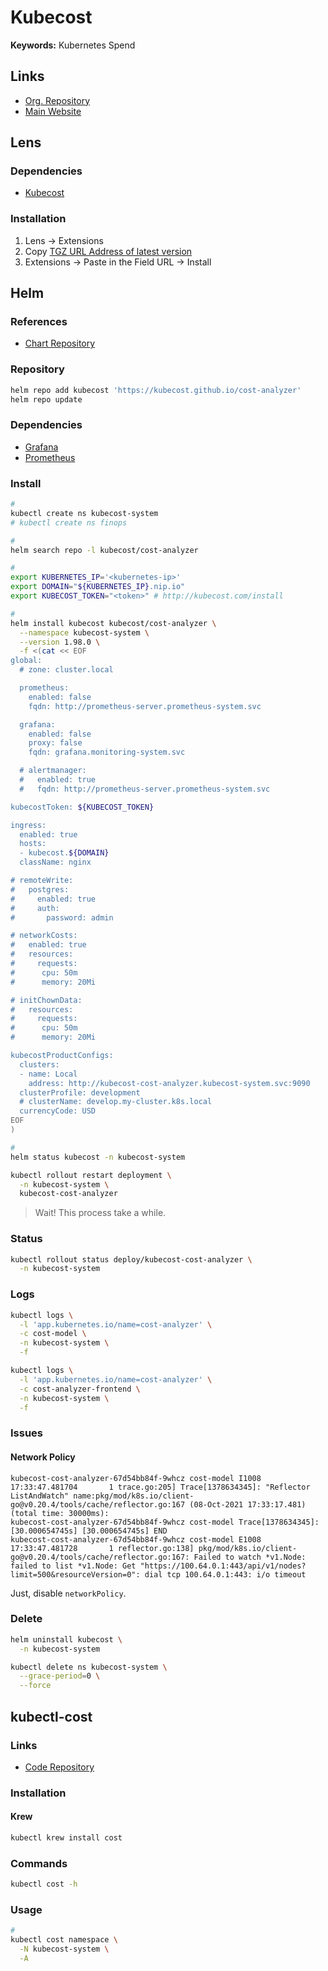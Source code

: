 # Kubecost

<!--
https://grafana.com/grafana/dashboards/11270

http://52.39.195.26/
http://52.60.214.118/

intitle:Kubecost inurl:allocations
-->

**Keywords:** Kubernetes Spend

## Links

- [Org. Repository](https://github.com/kubecost)
- [Main Website](https://kubecost.com)

## Lens

### Dependencies

- [Kubecost](#helm)

### Installation

1. Lens -> Extensions
2. Copy [TGZ URL Address of latest version](https://github.com/kubecost/kubecost-lens-extension/releases)
3. Extensions -> Paste in the Field URL -> Install

## Helm

### References

- [Chart Repository](https://github.com/kubecost/cost-analyzer-helm-chart/tree/develop/cost-analyzer)

### Repository

```sh
helm repo add kubecost 'https://kubecost.github.io/cost-analyzer'
helm repo update
```

### Dependencies

- [Grafana](/grafana/README.md#helm)
- [Prometheus](/prometheus/README.md#helm)

### Install

```sh
#
kubectl create ns kubecost-system
# kubectl create ns finops

#
helm search repo -l kubecost/cost-analyzer

#
export KUBERNETES_IP='<kubernetes-ip>'
export DOMAIN="${KUBERNETES_IP}.nip.io"
export KUBECOST_TOKEN="<token>" # http://kubecost.com/install

#
helm install kubecost kubecost/cost-analyzer \
  --namespace kubecost-system \
  --version 1.98.0 \
  -f <(cat << EOF
global:
  # zone: cluster.local

  prometheus:
    enabled: false
    fqdn: http://prometheus-server.prometheus-system.svc

  grafana:
    enabled: false
    proxy: false
    fqdn: grafana.monitoring-system.svc

  # alertmanager:
  #   enabled: true
  #   fqdn: http://prometheus-server.prometheus-system.svc

kubecostToken: ${KUBECOST_TOKEN}

ingress:
  enabled: true
  hosts:
  - kubecost.${DOMAIN}
  className: nginx

# remoteWrite:
#   postgres:
#     enabled: true
#     auth:
#       password: admin

# networkCosts:
#   enabled: true
#   resources:
#     requests:
#      cpu: 50m
#      memory: 20Mi

# initChownData:
#   resources:
#     requests:
#      cpu: 50m
#      memory: 20Mi

kubecostProductConfigs:
  clusters:
  - name: Local
    address: http://kubecost-cost-analyzer.kubecost-system.svc:9090
  clusterProfile: development
  # clusterName: develop.my-cluster.k8s.local
  currencyCode: USD
EOF
)

#
helm status kubecost -n kubecost-system
```

<!--
kubectl edit cm nginx-conf -n kubecost-system
-->

```sh
kubectl rollout restart deployment \
  -n kubecost-system \
  kubecost-cost-analyzer
```

> Wait! This process take a while.

<!-- ### [Custom Prometheus](https://github.com/kubecost/docs/blob/master/custom-prom.md)

```sh
#
helm upgrade prometheus prometheus-community/prometheus \
  --namespace prometheus-system \
  -f <(yq eval-all 'select(fileIndex == 0) * select(fileIndex == 1)' <(helm get values prometheus -o yaml --namespace prometheus-system) <(cat << \EOF
extraScrapeConfigs: |
  - job_name: kubecost
    honor_labels: true
    scrape_interval: 1m
    scrape_timeout: 10s
    metrics_path: /metrics
    scheme: http
    dns_sd_configs:
    - names:
      - kubecost-cost-analyzer.kubecost-system
      type: 'A'
      port: 9003
  - job_name: kubecost-networking
    kubernetes_sd_configs:
    - role: pod
    relabel_configs:
    # Scrape only the the targets matching the following metadata
    - source_labels: [__meta_kubernetes_pod_label_app]
      action: keep
      regex: kubecost-network-costs

rules:
  groups:
  - name: CPU
    rules:
    - expr: sum(rate(container_cpu_usage_seconds_total{container_name!=""}[5m]))
      record: cluster:cpu_usage:rate5m
    - expr: rate(container_cpu_usage_seconds_total{container_name!=""}[5m])
      record: cluster:cpu_usage_nosum:rate5m
    - expr: avg(irate(container_cpu_usage_seconds_total{container_name!="POD", container_name!=""}[5m])) by (container_name,pod_name,namespace)
      record: kubecost_container_cpu_usage_irate
    - expr: sum(container_memory_working_set_bytes{container_name!="POD",container_name!=""}) by (container_name,pod_name,namespace)
      record: kubecost_container_memory_working_set_bytes
    - expr: sum(container_memory_working_set_bytes{container_name!="POD",container_name!=""})
      record: kubecost_cluster_memory_working_set_bytes
  - name: Savings
    rules:
    - expr: sum(avg(kube_pod_owner{owner_kind!="DaemonSet"}) by (pod) * sum(container_cpu_allocation) by (pod))
      record: kubecost_savings_cpu_allocation
      labels:
        daemonset: "false"
    - expr: sum(avg(kube_pod_owner{owner_kind="DaemonSet"}) by (pod) * sum(container_cpu_allocation) by (pod)) / sum(kube_node_info)
      record: kubecost_savings_cpu_allocation
      labels:
        daemonset: "true"
    - expr: sum(avg(kube_pod_owner{owner_kind!="DaemonSet"}) by (pod) * sum(container_memory_allocation_bytes) by (pod))
      record: kubecost_savings_memory_allocation_bytes
      labels:
        daemonset: "false"
    - expr: sum(avg(kube_pod_owner{owner_kind="DaemonSet"}) by (pod) * sum(container_memory_allocation_bytes) by (pod)) / sum(kube_node_info)
      record: kubecost_savings_memory_allocation_bytes
      labels:
        daemonset: "true"
    - expr: label_replace(sum(kube_pod_status_phase{phase="Running",namespace!="kube-system"} > 0) by (pod, namespace), "pod_name", "$1", "pod", "(.+)")
      record: kubecost_savings_running_pods
    - expr: sum(rate(container_cpu_usage_seconds_total{container_name!="",container_name!="POD",instance!=""}[5m])) by (namespace, pod_name, container_name, instance)
      record: kubecost_savings_container_cpu_usage_seconds
    - expr: sum(container_memory_working_set_bytes{container_name!="",container_name!="POD",instance!=""}) by (namespace, pod_name, container_name, instance)
      record: kubecost_savings_container_memory_usage_bytes
    - expr: avg(sum(kube_pod_container_resource_requests{resource="cpu", unit="core", namespace!="kube-system"}) by (pod, namespace, instance)) by (pod, namespace)
      record: kubecost_savings_pod_requests_cpu_cores
    - expr: avg(sum(kube_pod_container_resource_requests{resource="memory", unit="byte", namespace!="kube-system"}) by (pod, namespace, instance)) by (pod, namespace)
      record: kubecost_savings_pod_requests_memory_bytes
EOF
))
``` -->

### Status

```sh
kubectl rollout status deploy/kubecost-cost-analyzer \
  -n kubecost-system
```

### Logs

```sh
kubectl logs \
  -l 'app.kubernetes.io/name=cost-analyzer' \
  -c cost-model \
  -n kubecost-system \
  -f

kubectl logs \
  -l 'app.kubernetes.io/name=cost-analyzer' \
  -c cost-analyzer-frontend \
  -n kubecost-system \
  -f
```

### Issues

#### Network Policy

```log
kubecost-cost-analyzer-67d54bb84f-9whcz cost-model I1008 17:33:47.481704       1 trace.go:205] Trace[1378634345]: "Reflector ListAndWatch" name:pkg/mod/k8s.io/client-go@v0.20.4/tools/cache/reflector.go:167 (08-Oct-2021 17:33:17.481) (total time: 30000ms):
kubecost-cost-analyzer-67d54bb84f-9whcz cost-model Trace[1378634345]: [30.000654745s] [30.000654745s] END
kubecost-cost-analyzer-67d54bb84f-9whcz cost-model E1008 17:33:47.481728       1 reflector.go:138] pkg/mod/k8s.io/client-go@v0.20.4/tools/cache/reflector.go:167: Failed to watch *v1.Node: failed to list *v1.Node: Get "https://100.64.0.1:443/api/v1/nodes?limit=500&resourceVersion=0": dial tcp 100.64.0.1:443: i/o timeout
```

Just, disable `networkPolicy`.

<!-- ```sh
#
kubens kubecost-system

#
kubectl get endpoints kubernetes -n default

#
kubectl get deployment kubecost-cost-analyzer \
  -o jsonpath='{.spec.template.spec.serviceAccountName}'; echo

#
kubectl get sa
kubectl get networkpolicies

#
kubectl auth can-i watch nodes \
  --as system:serviceaccount:kubecost-system:kubecost-cost-analyzer

kubectl auth can-i list nodes \
  --as system:serviceaccount:kubecost-system:kubecost-cost-analyzer

#
kubectl get services -n default

#
kubectl exec $(kubectl get pods -l 'app=cost-analyzer' -o jsonpath='{.items[0].metadata.name}' -n kubecost-system) \
  -c cost-analyzer-server \
  -n kubecost-system \
    -- nc -v kubernetes.default.svc 443

#
kubectl get clusterrole kubecost-cost-analyzer -o yaml
``` -->

### Delete

```sh
helm uninstall kubecost \
  -n kubecost-system

kubectl delete ns kubecost-system \
  --grace-period=0 \
  --force
```

## kubectl-cost

### Links

- [Code Repository](https://github.com/kubecost/kubectl-cost)

### Installation

#### Krew

```sh
kubectl krew install cost
```

### Commands

```sh
kubectl cost -h
```

### Usage

```sh
#
kubectl cost namespace \
  -N kubecost-system \
  -A
```

<!--
#
kubectl cost namespace -N kubecost-system --window 5d

#
kubectl cost namespace \
  -N kubecost-system \
  --historical \
  --window 5d \
  --show-cpu \
  --show-memory \
  --show-efficiency=false

#
kubectl cost controller -N kubecost-system --window 5d --show-pv

#
kubectl cost label -N kubecost-system --historical -l app

#
kubectl cost deployment -N kubecost-system --window month -A

#
kubectl cost deployment \
  -N kubecost-system \
  --window 3d \
  --show-cpu \
  -n kubecost

#
kubectl cost deployment \
  --window 3d \
  --show-cpu \
  -n kubecost \
  -N kubecost-staging \
  --service-name kubecost-staging-cost-analyzer

#
kubectl cost pod \
  --historical \
  --window yesterday \
  --show-cpu \
  -n kube-system

#
kubectl cost node \
  --historical \
  --window 7d \
  --show-cpu \
  --show-memory
-->
